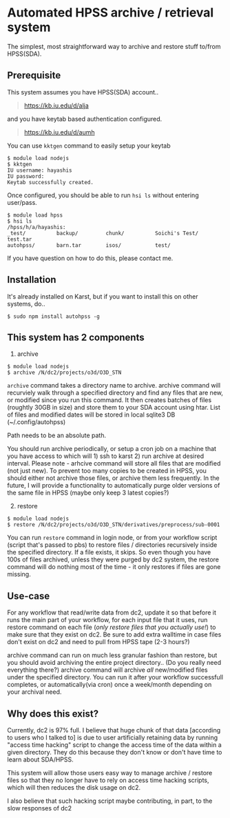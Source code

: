 # Automated HPSS archive / retrieval system

The simplest, most straightforward way to archive and restore stuff to/from HPSS(SDA).

## Prerequisite

This system assumes you have HPSS(SDA) account..
> https://kb.iu.edu/d/alja 

and you have keytab based authentication configured.
> https://kb.iu.edu/d/aumh

You can use `kktgen` command to easily setup your keytab

```
$ module load nodejs
$ kktgen
IU username: hayashis
IU password: 
Keytab successfully created.
```

Once configured, you should be able to run `hsi ls` without entering user/pass.

```
$ module load hpss
$ hsi ls
/hpss/h/a/hayashis:
_test/          backup/         chunk/          Soichi's Test/  test.tar        
autohpss/       barn.tar        isos/           test/           
```

If you have question on how to do this, please contact me.

## Installation

It's already installed on Karst, but if you want to install this on other systems, do..

```
$ sudo npm install autohpss -g
```

## This system has 2 components

1) archive

```
$ module load nodejs
$ archive /N/dc2/projects/o3d/O3D_STN
```

`archive` command takes a directory name to archive. archive command will recurviely walk through a specified directory and find
any files that are new, or modified since you run this command. It then creates batches of files (roughtly 30GB in size) 
and store them to your SDA account using htar. List of files and modified dates will be stored in local sqlite3 DB (~/.config/autohpss)

Path needs to be an absolute path.

You should run archive periodically, or setup a cron job on a machine that you have access to which will 1) ssh to karst 2) run archive at desired interval. Please note - arhcive command will store all files that are modified (not just new). To prevent too many copies to be created in HPSS, you should either not archive those files, or archive them less frequently. In the future, I will provide a functionality to automatically purge older versions of the same file in HPSS (maybe only keep 3 latest copies?)

2) restore 

```
$ module load nodejs
$ restore /N/dc2/projects/o3d/O3D_STN/derivatives/preprocess/sub-0001
```

You can run `restore` command in login node, or from your workflow script (script that's passed to pbs) to restore files / directories 
recursively inside the specified directory.  If a file exists, it skips. So even though you have 100s of files archived, 
unless they were purged by dc2 system, the restore command will do nothing most of the time - it only restores if files are gone missing.

## Use-case

For any workflow that read/write data from dc2, update it so that before it runs the main part of your workflow, for each input file that it uses, run restore command on each file (*only restore files that you actually use!*) to make sure that they exist on dc2. Be sure to add extra walltime in case files don't exist on dc2 and need to pull from HPSS tape (2-3 hours?)

archive command can run on much less granular fashion than restore, but you should avoid archiving the entire project directory.. (Do you really need everything there?) archive command will archive *all* new/modified files under the specified directory. You can run it after your workflow successfull completes, or automatically(via cron) once a week/month depending on your archival need. 

## Why does this exist?

Currently, dc2 is 97% full. I believe that huge chunk of that data [according to users who I talked to] is due to user artificially retaining data by running "access time hacking" script to change the access time of the data within a given directory. They do this because they don't know or don't have time to learn about SDA/HPSS. 

This system will allow those users easy way to manage archive / restore files so that they no longer have to rely on access time hacking scripts, which will then reduces the disk usage on dc2.

I also believe that such hacking script maybe contributing, in part, to the slow responses of dc2




